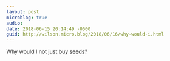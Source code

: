 ```yaml
---
layout: post
microblog: true
audio: 
date: 2018-06-15 20:14:49 -0500
guid: http://wilson.micro.blog/2018/06/16/why-would-i.html
---
```

Why would I not just buy [seeds](https://twitter.com/mashable/status/1007791618294857728)?
